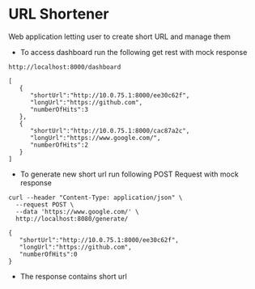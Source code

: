 # URL Shortener
Web application letting user to create short URL and manage them

* To access dashboard run the following get rest with mock response
~~~
http://localhost:8000/dashboard

[  
   {  
      "shortUrl":"http://10.0.75.1:8000/ee30c62f",
      "longUrl":"https://github.com",
      "numberOfHits":3
   },
   {  
      "shortUrl":"http://10.0.75.1:8000/cac87a2c",
      "longUrl":"https://www.google.com/",
      "numberOfHits":2
   }
]
~~~

* To generate new short url run following POST Request with mock response
~~~
curl --header "Content-Type: application/json" \
  --request POST \
  --data 'https://www.google.com/' \
  http://localhost:8080/generate/
  
{  
   "shortUrl":"http://10.0.75.1:8000/ee30c62f",
   "longUrl":"https://github.com",
   "numberOfHits":0
}
~~~

* The response contains short url